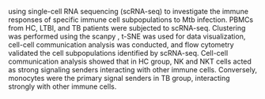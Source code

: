 using single-cell RNA sequencing (scRNA-seq) to investigate the immune responses of specific immune cell subpopulations to Mtb infection.
PBMCs from HC, LTBI, and TB patients were subjected to scRNA-seq. Clustering  was  performed  using  the  scanpy ,  t-SNE  was  used   for  data visualization, cell-cell communication analysis was conducted, and flow cytometry validated the cell subpopulations identified by scRNA-seq.
Cell-cell communication analysis showed that in HC group, NK and NKT cells acted as strong signaling senders interacting with other immune cells. Conversely, monocytes were the primary signal senders in TB group, interacting  strongly with other immune cells. 

